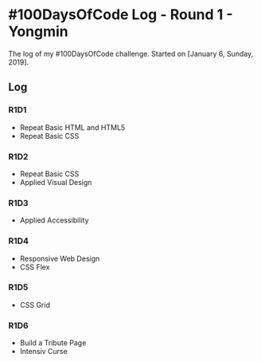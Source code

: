 # #100DaysOfCode Log - Round 1 - Yongmin

The log of my #100DaysOfCode challenge. Started on [January 6, Sunday, 2019].

## Log

### R1D1 
+ Repeat Basic HTML and HTML5
+ Repeat Basic CSS

### R1D2
+ Repeat Basic CSS
+ Applied Visual Design

### R1D3
+ Applied Accessibility

### R1D4
+ Responsive Web Design 
+ CSS Flex

### R1D5
+ CSS Grid

### R1D6
+ Build a Tribute Page
+ Intensiv Curse



